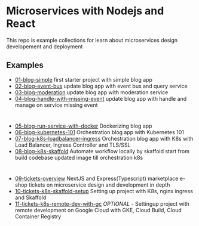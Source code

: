# Microservices with Nodejs and React 
This repo is example collections for learn about microservices design developement and deployment

## Examples
- [01-blog-simple](01-blog-simple) first starter project with simple blog app
- [02-blog-event-bus](02-blog-event-bus) update blog app with event bus and query service
- [03-blog-moderation](03-blog-moderation) update blog app with moderation service
- [04-blog-handle-with-missing-event](04-blog-handle-with-missing-event) update blog app with handle and manage on service missing event
#
- [05-blog-run-service-with-docker](05-blog-run-service-with-docker) Dockerizing blog app
- [06-blog-kubernetes-101](06-blog-kubernetes-101) Orchestration blog app with Kubernetes 101
- [07-blog-k8s-loadbalancer-ingress](07-blog-k8s-loadbalancer-ingress) Orchestration blog app with K8s with Load Balancer, Ingress Controller and TLS/SSL
- [08-blog-k8s-skaffold](08-blog-k8s-skaffold) Automate workflow locally by skaffold start from build codebase updated image till orchestration k8s
#
- [09-tickets-overview](09-tickets-overview) NextJS and Express(Typescript) marketplace e-shop tickets on microservice design and development in depth
- [10-tickets-k8s-skaffold-setup](10-tickets-k8s-skaffold-setup) Setting up project with K8s, nginx ingress and Skaffold
- [11-tickets-k8s-remote-dev-with-gc](11-tickets-k8s-remote-dev-with-gc) *OPTIONAL* - Settingup project with remote development on Google Cloud with GKE, Cloud Build, Cloud Container Registry
